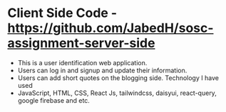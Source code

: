 # Client Side Code - https://github.com/JabedH/sosc-assignment-server-side

* This is a user identification web application.
* Users can log in and signup and update their information.
* Users can add short quotes on the blogging side.
Technology I have used
*  JavaScript, HTML, CSS, React Js, tailwindcss, daisyui, react-query, google firebase and etc.
